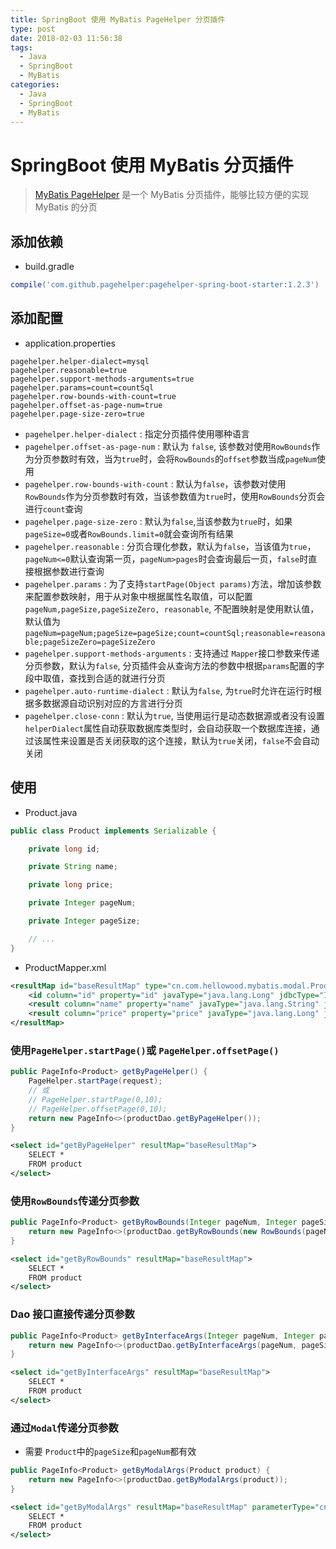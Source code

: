 ```yaml
---
title: SpringBoot 使用 MyBatis PageHelper 分页插件
type: post
date: 2018-02-03 11:56:38
tags:
  - Java
  - SpringBoot
  - MyBatis
categories:
  - Java
  - SpringBoot
  - MyBatis
---
```


# SpringBoot 使用 MyBatis 分页插件

> [MyBatis PageHelper](https://github.com/pagehelper/Mybatis-PageHelper) 是一个 MyBatis 分页插件，能够比较方便的实现 MyBatis 的分页

## 添加依赖

- build.gradle

```gradle
compile('com.github.pagehelper:pagehelper-spring-boot-starter:1.2.3')
```

## 添加配置

- application.properties

```
pagehelper.helper-dialect=mysql
pagehelper.reasonable=true
pagehelper.support-methods-arguments=true
pagehelper.params=count=countSql
pagehelper.row-bounds-with-count=true
pagehelper.offset-as-page-num=true
pagehelper.page-size-zero=true

```

- `pagehelper.helper-dialect` : 指定分页插件使用哪种语言
- `pagehelper.offset-as-page-num` : 默认为 `false`, 该参数对使用`RowBounds`作为分页参数时有效，当为`true`时，会将`RowBounds`的`offset`参数当成`pageNum`使用
- `pagehelper.row-bounds-with-count` : 默认为`false`，该参数对使用`RowBounds`作为分页参数时有效，当该参数值为`true`时，使用`RowBounds`分页会进行`count`查询
- `pagehelper.page-size-zero` : 默认为`false`,当该参数为`true`时，如果`pageSize=0`或者`RowBounds.limit=0`就会查询所有结果
- `pagehelper.reasonable` : 分页合理化参数，默认为`false`，当该值为`true`，`pageNum<=0`默认查询第一页，`pageNum>pages`时会查询最后一页，`false`时直接根据参数进行查询
- `pagehelper.params` : 为了支持`startPage(Object params)`方法，增加该参数来配置参数映射，用于从对象中根据属性名取值，可以配置`pageNum,pageSize,pageSizeZero, reasonable`, 不配置映射是使用默认值， 默认值为`pageNum=pageNum;pageSize=pageSize;count=countSql;reasonable=reasonable;pageSizeZero=pageSizeZero`
- `pagehelper.support-methods-arguments` : 支持通过 `Mapper`接口参数来传递分页参数，默认为`false`, 分页插件会从查询方法的参数中根据`params`配置的字段中取值，查找到合适的就进行分页
- `pagehelper.auto-runtime-dialect` : 默认为`false`, 为`true`时允许在运行时根据多数据源自动识别对应的方言进行分页
- `pagehelper.close-conn` : 默认为`true`, 当使用运行是动态数据源或者没有设置`helperDialect`属性自动获取数据库类型时，会自动获取一个数据库连接，通过该属性来设置是否关闭获取的这个连接，默认为`true`关闭，`false`不会自动关闭

## 使用

- Product.java

```java
public class Product implements Serializable {

    private long id;

    private String name;

    private long price;

    private Integer pageNum;

    private Integer pageSize;

    // ...
}
```

- ProductMapper.xml

```xml
<resultMap id="baseResultMap" type="cn.com.hellowood.mybatis.modal.Product">
    <id column="id" property="id" javaType="java.lang.Long" jdbcType="INTEGER"></id>
    <result column="name" property="name" javaType="java.lang.String" jdbcType="VARCHAR"></result>
    <result column="price" property="price" javaType="java.lang.Long" jdbcType="BIGINT"></result>
</resultMap>

```

### 使用`PageHelper.startPage()`或 `PageHelper.offsetPage()`

```java
public PageInfo<Product> getByPageHelper() {
    PageHelper.startPage(request);
    // 或
    // PageHelper.startPage(0,10);
    // PageHelper.offsetPage(0,10);
    return new PageInfo<>(productDao.getByPageHelper());
}
```

```xml
<select id="getByPageHelper" resultMap="baseResultMap">
    SELECT *
    FROM product
</select>
```

### 使用`RowBounds`传递分页参数

```java
public PageInfo<Product> getByRowBounds(Integer pageNum, Integer pageSize) {
    return new PageInfo<>(productDao.getByRowBounds(new RowBounds(pageNum, pageSize)));
}
```

```xml
<select id="getByRowBounds" resultMap="baseResultMap">
    SELECT *
    FROM product
</select>
```

### Dao 接口直接传递分页参数

```java
public PageInfo<Product> getByInterfaceArgs(Integer pageNum, Integer pageSize) {
    return new PageInfo<>(productDao.getByInterfaceArgs(pageNum, pageSize));
}
```

```xml
<select id="getByInterfaceArgs" resultMap="baseResultMap">
    SELECT *
    FROM product
</select>
```

### 通过`Modal`传递分页参数

- 需要 `Product`中的`pageSize`和`pageNum`都有效

```java
public PageInfo<Product> getByModalArgs(Product product) {
    return new PageInfo<>(productDao.getByModalArgs(product));
}
```

```xml
<select id="getByModalArgs" resultMap="baseResultMap" parameterType="cn.com.hellowood.mybatis.modal.Product">
    SELECT *
    FROM product
</select>
```

